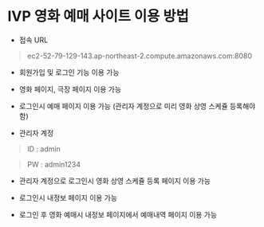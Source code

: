 # IVP 영화 예매 사이트 이용 방법

- 접속 URL
> ec2-52-79-129-143.ap-northeast-2.compute.amazonaws.com:8080

- 회원가입 및 로그인 기능 이용 가능

- 영화 페이지, 극장 페이지 이용 가능

- 로그인시 예매 페이지 이용 가능 (관리자 계정으로 미리 영화 상영 스케쥴 등록해야 함)

- 관리자 계정
> ID : admin

> PW : admin1234

- 관리자 계정으로 로그인시 영화 상영 스케쥴 등록 페이지 이용 가능

- 로그인시 내정보 페이지 이용 가능

- 로그인 후 영화 예매시 내정보 페이지에서 예매내역 페이지 이용 가능
